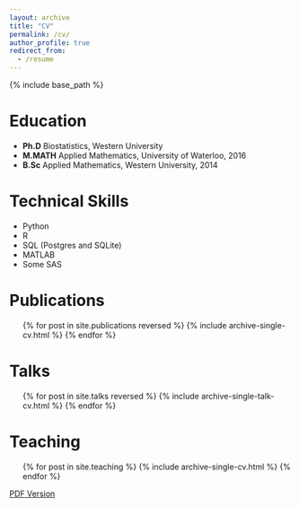 ```yaml
---
layout: archive
title: "CV"
permalink: /cv/
author_profile: true
redirect_from:
  - /resume
---
```


{% include base_path %}

Education
======
* __Ph.D__ Biostatistics, Western University
* __M.MATH__ Applied Mathematics, University of Waterloo, 2016
* __B.Sc__ Applied Mathematics, Western University, 2014

Technical Skills
======
* Python
* R
* SQL (Postgres and SQLite)
* MATLAB
* Some SAS

Publications
======
  <ul>{% for post in site.publications reversed %}
    {% include archive-single-cv.html %}
  {% endfor %}</ul>

Talks
======
  <ul>{% for post in site.talks reversed %}
    {% include archive-single-talk-cv.html %}
  {% endfor %}</ul>

Teaching
======
  <ul>{% for post in site.teaching %}
    {% include archive-single-cv.html %}
  {% endfor %}</ul>


[PDF Version](http://dpananos.github.io/files/DEMETRI_CV.pdf)
